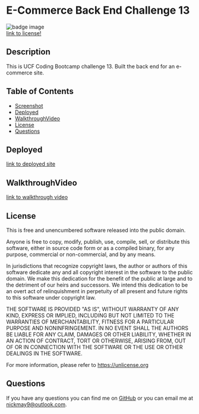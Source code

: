 # E-Commerce Back End Challenge 13  
![badge image](https://img.shields.io/badge/license-unlicense-blue)  
[link to license!](https://unlicense.org/) 

## Description
This is UCF Coding Bootcamp challenge 13. Built the back end for an e-commerce site.

## Table of Contents
* [Screenshot](#screenshot)
* [Deployed](#deployed)
* [WalkthroughVideo](#walkthroughvideo)
* [License](#license)
* [Questions](#questions)

## Deployed
[link to deployed site](https://github.com/nickmay9/E-Commerce-Challenge13)

## WalkthroughVideo
[link to walkthrough video](https://drive.google.com/file/d/1Oo1UuV1r7nR1Ui_PxNPKiETtPaW69aza/view)

## License 
This is free and unencumbered software released into the public domain.

Anyone is free to copy, modify, publish, use, compile, sell, or
distribute this software, either in source code form or as a compiled
binary, for any purpose, commercial or non-commercial, and by any
means.

In jurisdictions that recognize copyright laws, the author or authors
of this software dedicate any and all copyright interest in the
software to the public domain. We make this dedication for the benefit
of the public at large and to the detriment of our heirs and
successors. We intend this dedication to be an overt act of
relinquishment in perpetuity of all present and future rights to this
software under copyright law.

THE SOFTWARE IS PROVIDED "AS IS", WITHOUT WARRANTY OF ANY KIND,
EXPRESS OR IMPLIED, INCLUDING BUT NOT LIMITED TO THE WARRANTIES OF
MERCHANTABILITY, FITNESS FOR A PARTICULAR PURPOSE AND NONINFRINGEMENT.
IN NO EVENT SHALL THE AUTHORS BE LIABLE FOR ANY CLAIM, DAMAGES OR
OTHER LIABILITY, WHETHER IN AN ACTION OF CONTRACT, TORT OR OTHERWISE,
ARISING FROM, OUT OF OR IN CONNECTION WITH THE SOFTWARE OR THE USE OR
OTHER DEALINGS IN THE SOFTWARE.

For more information, please refer to <https://unlicense.org>

## Questions
If you have any questions you can find me on [GitHub](https://github.com/nickmay9) or you can email me at nickmay9@outlook.com.
